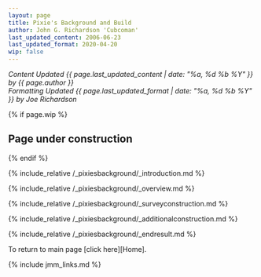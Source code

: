 ```yaml
---
layout: page
title: Pixie's Background and Build
author: John G. Richardson 'Cubcoman'
last_updated_content: 2006-06-23
last_updated_format: 2020-04-20
wip: false
---
```

*Content Updated {{ page.last_updated_content | date: "%a, %d %b %Y" }} by {{ page.author }}*  
*Formatting Updated {{ page.last_updated_format | date: "%a, %d %b %Y" }} by Joe Richardson*

{% if page.wip %}
## Page under construction
{% endif %}

{% include_relative /_pixiesbackground/_introduction.md %}

{% include_relative /_pixiesbackground/_overview.md %}

{% include_relative /_pixiesbackground/_surveyconstruction.md %}

{% include_relative /_pixiesbackground/_additionalconstruction.md %}

{% include_relative /_pixiesbackground/_endresult.md %}

To return to main page [click here][Home].

{% include jmm_links.md %}